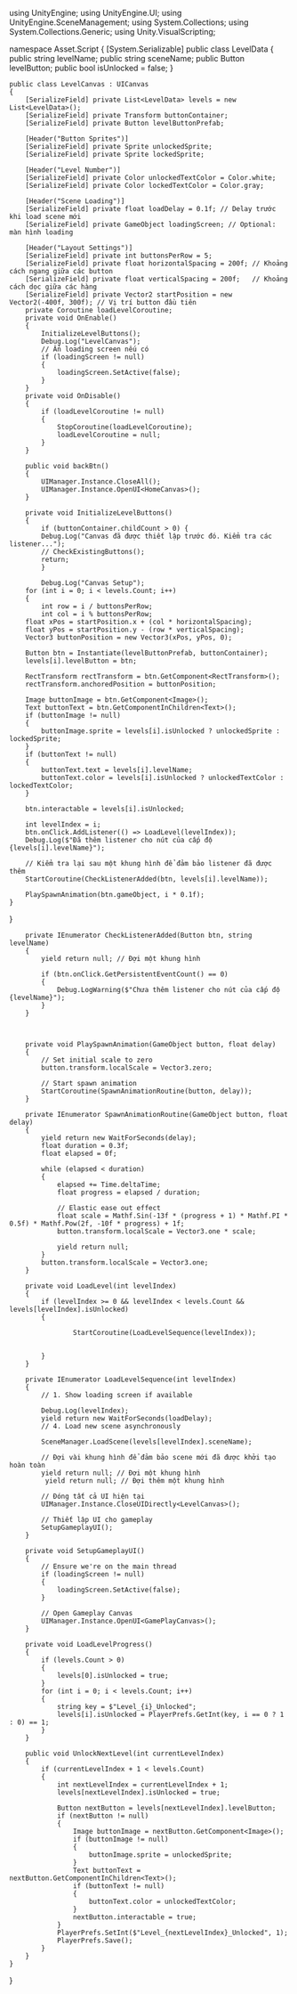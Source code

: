 using UnityEngine;
using UnityEngine.UI;
using UnityEngine.SceneManagement;
using System.Collections;
using System.Collections.Generic;
using Unity.VisualScripting;

namespace Asset.Script
{
    [System.Serializable]
    public class LevelData
    {
        public string levelName;
        public string sceneName;
        public Button levelButton;
        public bool isUnlocked = false;
    }

    public class LevelCanvas : UICanvas
    {
        [SerializeField] private List<LevelData> levels = new List<LevelData>();
        [SerializeField] private Transform buttonContainer;
        [SerializeField] private Button levelButtonPrefab;

        [Header("Button Sprites")]
        [SerializeField] private Sprite unlockedSprite;
        [SerializeField] private Sprite lockedSprite;

        [Header("Level Number")]
        [SerializeField] private Color unlockedTextColor = Color.white;
        [SerializeField] private Color lockedTextColor = Color.gray;

        [Header("Scene Loading")]
        [SerializeField] private float loadDelay = 0.1f; // Delay trước khi load scene mới
        [SerializeField] private GameObject loadingScreen; // Optional: màn hình loading

        [Header("Layout Settings")]
        [SerializeField] private int buttonsPerRow = 5;
        [SerializeField] private float horizontalSpacing = 200f; // Khoảng cách ngang giữa các button
        [SerializeField] private float verticalSpacing = 200f;   // Khoảng cách dọc giữa các hàng
        [SerializeField] private Vector2 startPosition = new Vector2(-400f, 300f); // Vị trí button đầu tiên
        private Coroutine loadLevelCoroutine;
        private void OnEnable()
        {
            InitializeLevelButtons();
            Debug.Log("LevelCanvas");
            // Ẩn loading screen nếu có
            if (loadingScreen != null)
            {
                loadingScreen.SetActive(false);
            }
        }
        private void OnDisable()
        {
            if (loadLevelCoroutine != null)
            {
                StopCoroutine(loadLevelCoroutine);
                loadLevelCoroutine = null;
            }
        }

        public void backBtn()
        {
            UIManager.Instance.CloseAll();
            UIManager.Instance.OpenUI<HomeCanvas>();
        }

        private void InitializeLevelButtons()
        {
            if (buttonContainer.childCount > 0) {
            Debug.Log("Canvas đã được thiết lập trước đó. Kiểm tra các listener...");
            // CheckExistingButtons();
            return; 
            }

            Debug.Log("Canvas Setup");
        for (int i = 0; i < levels.Count; i++)
        {
            int row = i / buttonsPerRow;
            int col = i % buttonsPerRow;
        float xPos = startPosition.x + (col * horizontalSpacing);
        float yPos = startPosition.y - (row * verticalSpacing);
        Vector3 buttonPosition = new Vector3(xPos, yPos, 0);

        Button btn = Instantiate(levelButtonPrefab, buttonContainer);
        levels[i].levelButton = btn;

        RectTransform rectTransform = btn.GetComponent<RectTransform>();
        rectTransform.anchoredPosition = buttonPosition;

        Image buttonImage = btn.GetComponent<Image>();
        Text buttonText = btn.GetComponentInChildren<Text>();
        if (buttonImage != null)
        {
            buttonImage.sprite = levels[i].isUnlocked ? unlockedSprite : lockedSprite;
        }
        if (buttonText != null)
        {
            buttonText.text = levels[i].levelName;
            buttonText.color = levels[i].isUnlocked ? unlockedTextColor : lockedTextColor;
        }

        btn.interactable = levels[i].isUnlocked;

        int levelIndex = i;
        btn.onClick.AddListener(() => LoadLevel(levelIndex));
        Debug.Log($"Đã thêm listener cho nút của cấp độ {levels[i].levelName}");

        // Kiểm tra lại sau một khung hình để đảm bảo listener đã được thêm
        StartCoroutine(CheckListenerAdded(btn, levels[i].levelName));

        PlaySpawnAnimation(btn.gameObject, i * 0.1f);
    }
}



        private IEnumerator CheckListenerAdded(Button btn, string levelName)
        {
            yield return null; // Đợi một khung hình

            if (btn.onClick.GetPersistentEventCount() == 0)
            {
                Debug.LogWarning($"Chưa thêm listener cho nút của cấp độ {levelName}");
            }
        }



        private void PlaySpawnAnimation(GameObject button, float delay)
        {
            // Set initial scale to zero
            button.transform.localScale = Vector3.zero;

            // Start spawn animation
            StartCoroutine(SpawnAnimationRoutine(button, delay));
        }

        private IEnumerator SpawnAnimationRoutine(GameObject button, float delay)
        {
            yield return new WaitForSeconds(delay);
            float duration = 0.3f;
            float elapsed = 0f;

            while (elapsed < duration)
            {
                elapsed += Time.deltaTime;
                float progress = elapsed / duration;

                // Elastic ease out effect
                float scale = Mathf.Sin(-13f * (progress + 1) * Mathf.PI * 0.5f) * Mathf.Pow(2f, -10f * progress) + 1f;
                button.transform.localScale = Vector3.one * scale;

                yield return null;
            }
            button.transform.localScale = Vector3.one;
        }

        private void LoadLevel(int levelIndex)
        {
            if (levelIndex >= 0 && levelIndex < levels.Count && levels[levelIndex].isUnlocked)
            {
                
                    StartCoroutine(LoadLevelSequence(levelIndex));
                   

            }
        }

        private IEnumerator LoadLevelSequence(int levelIndex)
        {
            // 1. Show loading screen if available
            
            Debug.Log(levelIndex);
            yield return new WaitForSeconds(loadDelay);
            // 4. Load new scene asynchronously
     
            SceneManager.LoadScene(levels[levelIndex].sceneName);
                
            // Đợi vài khung hình để đảm bảo scene mới đã được khởi tạo hoàn toàn
            yield return null; // Đợi một khung hình
             yield return null; // Đợi thêm một khung hình

            // Đóng tất cả UI hiện tại
            UIManager.Instance.CloseUIDirectly<LevelCanvas>();

            // Thiết lập UI cho gameplay
            SetupGameplayUI();
        }

        private void SetupGameplayUI()
        {
            // Ensure we're on the main thread
            if (loadingScreen != null)
            {
                loadingScreen.SetActive(false);
            }

            // Open Gameplay Canvas
            UIManager.Instance.OpenUI<GamePlayCanvas>();
        }

        private void LoadLevelProgress()
        {
            if (levels.Count > 0)
            {
                levels[0].isUnlocked = true;
            }
            for (int i = 0; i < levels.Count; i++)
            {
                string key = $"Level_{i}_Unlocked";
                levels[i].isUnlocked = PlayerPrefs.GetInt(key, i == 0 ? 1 : 0) == 1;
            }
        }

        public void UnlockNextLevel(int currentLevelIndex)
        {
            if (currentLevelIndex + 1 < levels.Count)
            {
                int nextLevelIndex = currentLevelIndex + 1;
                levels[nextLevelIndex].isUnlocked = true;

                Button nextButton = levels[nextLevelIndex].levelButton;
                if (nextButton != null)
                {
                    Image buttonImage = nextButton.GetComponent<Image>();
                    if (buttonImage != null)
                    {
                        buttonImage.sprite = unlockedSprite;
                    }
                    Text buttonText = nextButton.GetComponentInChildren<Text>();
                    if (buttonText != null)
                    {
                        buttonText.color = unlockedTextColor;
                    }
                    nextButton.interactable = true;
                }
                PlayerPrefs.SetInt($"Level_{nextLevelIndex}_Unlocked", 1);
                PlayerPrefs.Save();
            }
        }
    }
}
